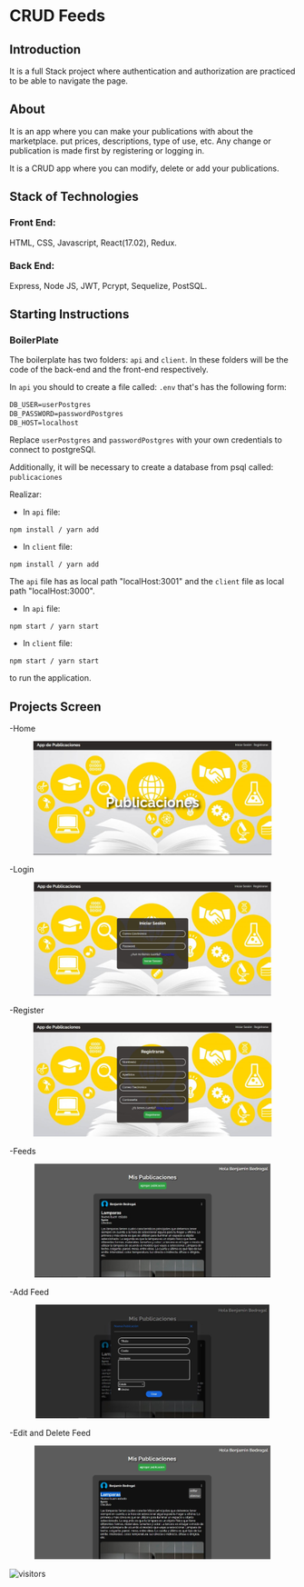 # CRUD Feeds

## Introduction

It is a full Stack project where authentication and authorization are practiced to be able to navigate the page.

## About

It is an app where you can make your publications with about the marketplace. put prices, descriptions, type of use, etc. Any change or publication is made first by registering or logging in.

It is a CRUD app where you can modify, delete or add your publications.

## Stack of Technologies

### Front End:

HTML, CSS, Javascript, React(17.02), Redux.

### Back End:

Express, Node JS, JWT, Pcrypt, Sequelize, PostSQL.

## **Starting Instructions**

### BoilerPlate

The boilerplate has two folders: `api` and `client`. In these folders will be the code of the back-end and the front-end respectively.

In `api` you should to create a file called: `.env` that's has the following form:

```
DB_USER=userPostgres
DB_PASSWORD=passwordPostgres
DB_HOST=localhost
```

Replace `userPostgres` and `passwordPostgres` with your own credentials to connect to postgreSQl.

Additionally, it will be necessary to create a database from psql called: `publicaciones`

Realizar:

- In `api` file:

```
npm install / yarn add
```

- In `client` file:

```
npm install / yarn add
```

The `api` file has as local path "localHost:3001" and the `client` file as local path "localHost:3000".

- In `api` file:

```
npm start / yarn start
```

- In `client` file:

```
npm start / yarn start
```

to run the application.

## Projects Screen

-Home

 <p align="center"><img height="200" src="./images/CRUDHome.JPG"/></p>

-Login

 <p align="center"><img height="200" src="./images/LoginCRUD.JPG"/></p>

-Register

 <p align="center"><img height="200" src="./images/RegisterCRUD.JPG"/></p>

-Feeds

 <p align="center"><img height="200" src="./images/FeedCRUD.JPG"/></p>

-Add Feed

 <p align="center"><img height="200" src="./images/addCRUD.JPG" /></p>

-Edit and Delete Feed

 <p align="center"><img height="200" src="./images/editCRUD.JPG" /></p>

![visitors](https://visitor-badge.glitch.me/badge?page_id=Hasuro1797.TestEvo)
